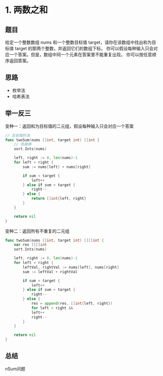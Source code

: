# 1. 两数之和

## 题目
给定一个整数数组 nums 和一个整数目标值 target，请你在该数组中找出和为目标值 target 的那两个整数，并返回它们的数组下标。
你可以假设每种输入只会对应一个答案。但是，数组中同一个元素在答案里不能重复出现。
你可以按任意顺序返回答案。

## 思路
- 枚举法
- 哈希表法

## 举一反三
变种一：返回和为目标值的二元组，假设每种输入只会对应一个答案
```go
// 左右指针法
func twoSum(nums []int, target int) []int {
    // 先排序
    sort.Ints(nums)

    left, right := 0, len(nums)-1
    for left < right {
        sum := nums[left] + nums[right]

        if sum < target {
            left++
        } else if sum > target {
            right--
        } else {
            return []int{left, right}
        }
    }

    return nil
}
```

变种二：返回所有不重复的二元组
```go
func twoSum(nums []int, target int) [][]int {
    var res [][]int
    sort.Ints(nums)

    left, right := 0, len(nums)-1
    for left < right {
        leftVal, rightVal := nums[left], nums[right]
        sum := leftVal + rightVal

        if sum < target {
            left++
        } else if sum > target {
            right--
        } else {
            res = append(res, []int{left, right})
            for left < right && 
            left++
            right--
        }
    }

    return nil
}
```

## 总结
nSum问题
